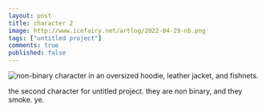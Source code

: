 ```yaml
---
layout: post
title: character 2
image: http://www.icefairy.net/artlog/2022-04-29-nb.png
tags: ["untitled project"]
comments: true
published: false
---
```


![non-binary character in an oversized hoodie, leather jacket, and fishnets.](http://www.icefairy.net/artlog/2022-04-29-nb.png)

the second character for untitled project. they are non binary, and they smoke. ye.
